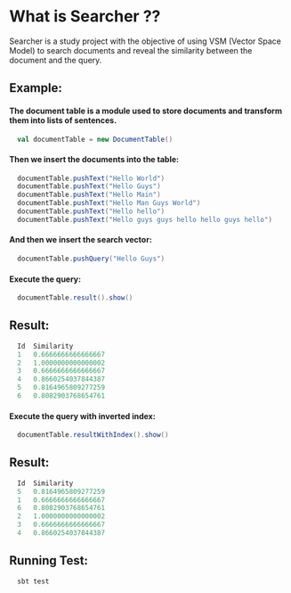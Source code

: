<h1> What is Searcher ?? </h1>

Searcher is a study project with the objective of using VSM (Vector Space Model) to search documents and reveal the similarity between the document and the query.

## Example:

#### The document table is a module used to store documents and transform them into lists of sentences.
```scala
  val documentTable = new DocumentTable()
```
#### Then we insert the documents into the table:

```scala
  documentTable.pushText("Hello World")
  documentTable.pushText("Hello Guys")
  documentTable.pushText("Hello Main")
  documentTable.pushText("Hello Man Guys World")
  documentTable.pushText("Hello hello")
  documentTable.pushText("Hello guys guys hello hello guys hello")
```

#### And then we insert the search vector:
```scala
  documentTable.pushQuery("Hello Guys")
```

#### Execute the query:
```scala
  documentTable.result().show()
```

## Result:
```scala
  Id  Similarity
  1   0.6666666666666667
  2   1.0000000000000002
  3   0.6666666666666667
  4   0.8660254037844387
  5   0.8164965809277259
  6   0.8082903768654761
```


#### Execute the query with inverted index:
```scala
  documentTable.resultWithIndex().show()
```

## Result:
```scala
  Id  Similarity
  5   0.8164965809277259
  1   0.6666666666666667
  6   0.8082903768654761
  2   1.0000000000000002
  3   0.6666666666666667
  4   0.8660254037844387
```

## Running Test:
```
  sbt test
```
